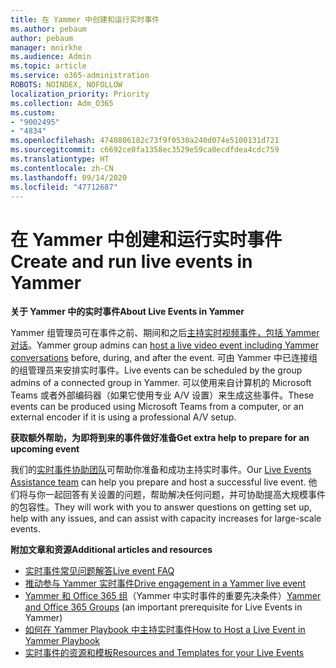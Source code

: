```yaml
---
title: 在 Yammer 中创建和运行实时事件
ms.author: pebaum
author: pebaum
manager: mnirkhe
ms.audience: Admin
ms.topic: article
ms.service: o365-administration
ROBOTS: NOINDEX, NOFOLLOW
localization_priority: Priority
ms.collection: Adm_O365
ms.custom:
- "9002495"
- "4834"
ms.openlocfilehash: 4740806182c73f9f0530a240d074e5100131d721
ms.sourcegitcommit: c6692ce0fa1358ec3529e59ca0ecdfdea4cdc759
ms.translationtype: HT
ms.contentlocale: zh-CN
ms.lasthandoff: 09/14/2020
ms.locfileid: "47712687"
---
```

# <a name="create-and-run-live-events-in-yammer"></a><span data-ttu-id="b29e3-102">在 Yammer 中创建和运行实时事件</span><span class="sxs-lookup"><span data-stu-id="b29e3-102">Create and run live events in Yammer</span></span>

<span data-ttu-id="b29e3-103">**关于 Yammer 中的实时事件**</span><span class="sxs-lookup"><span data-stu-id="b29e3-103">**About Live Events in Yammer**</span></span>

<span data-ttu-id="b29e3-104">Yammer 组管理员可在事件之前、期间和之后[主持实时视频事件，包括 Yammer 对话](https://docs.microsoft.com/yammer/manage-yammer-groups/yammer-live-events)。</span><span class="sxs-lookup"><span data-stu-id="b29e3-104">Yammer group admins can [host a live video event including Yammer conversations](https://docs.microsoft.com/yammer/manage-yammer-groups/yammer-live-events) before, during, and after the event.</span></span> <span data-ttu-id="b29e3-105">可由 Yammer 中已连接组的组管理员来安排实时事件。</span><span class="sxs-lookup"><span data-stu-id="b29e3-105">Live events can be scheduled by the group admins of a connected group in Yammer.</span></span> <span data-ttu-id="b29e3-106">可以使用来自计算机的 Microsoft Teams 或者外部编码器（如果它使用专业 A/V 设置）来生成这些事件。</span><span class="sxs-lookup"><span data-stu-id="b29e3-106">These events can be produced using Microsoft Teams from a computer, or an external encoder if it is using a professional A/V setup.</span></span>

<span data-ttu-id="b29e3-107">**获取额外帮助，为即将到来的事件做好准备**</span><span class="sxs-lookup"><span data-stu-id="b29e3-107">**Get extra help to prepare for an upcoming event**</span></span>

<span data-ttu-id="b29e3-108">我们的[实时事件协助团队](https://aka.ms/AA87gbh)可帮助你准备和成功主持实时事件。</span><span class="sxs-lookup"><span data-stu-id="b29e3-108">Our [Live Events Assistance team](https://aka.ms/AA87gbh) can help you prepare and host a successful live event.</span></span> <span data-ttu-id="b29e3-109">他们将与你一起回答有关设置的问题，帮助解决任何问题，并可协助提高大规模事件的包容性。</span><span class="sxs-lookup"><span data-stu-id="b29e3-109">They will work with you to answer questions on getting set up, help with any issues, and can assist with capacity increases for large-scale events.</span></span>

<span data-ttu-id="b29e3-110">**附加文章和资源**</span><span class="sxs-lookup"><span data-stu-id="b29e3-110">**Additional articles and resources**</span></span>

- [<span data-ttu-id="b29e3-111">实时事件常见问题解答</span><span class="sxs-lookup"><span data-stu-id="b29e3-111">Live event FAQ</span></span>](https://support.office.com/article/43bbd59d-a734-4c8f-923d-6a239d137d34)
- [<span data-ttu-id="b29e3-112">推动参与 Yammer 实时事件</span><span class="sxs-lookup"><span data-stu-id="b29e3-112">Drive engagement in a Yammer live event</span></span>](https://support.office.com/article/drive-engagement-in-a-yammer-live-event-c0244ad8-6dcb-419c-add9-2e4a00543412?ui=en-US&rs=en-US&ad=US)
- <span data-ttu-id="b29e3-113">[Yammer 和 Office 365 组](https://docs.microsoft.com/yammer/manage-yammer-groups/yammer-and-office-365-groups)（Yammer 中实时事件的重要先决条件）</span><span class="sxs-lookup"><span data-stu-id="b29e3-113">[Yammer and Office 365 Groups](https://docs.microsoft.com/yammer/manage-yammer-groups/yammer-and-office-365-groups) (an important prerequisite for Live Events in Yammer)</span></span>
- [<span data-ttu-id="b29e3-114">如何在 Yammer Playbook 中主持实时事件</span><span class="sxs-lookup"><span data-stu-id="b29e3-114">How to Host a Live Event in Yammer Playbook</span></span>](https://aka.ms/LiveEventsinYammerplaybook)
- [<span data-ttu-id="b29e3-115">实时事件的资源和模板</span><span class="sxs-lookup"><span data-stu-id="b29e3-115">Resources and Templates for your Live Events</span></span>](https://aka.ms/LiveEventYammerTemplates)
